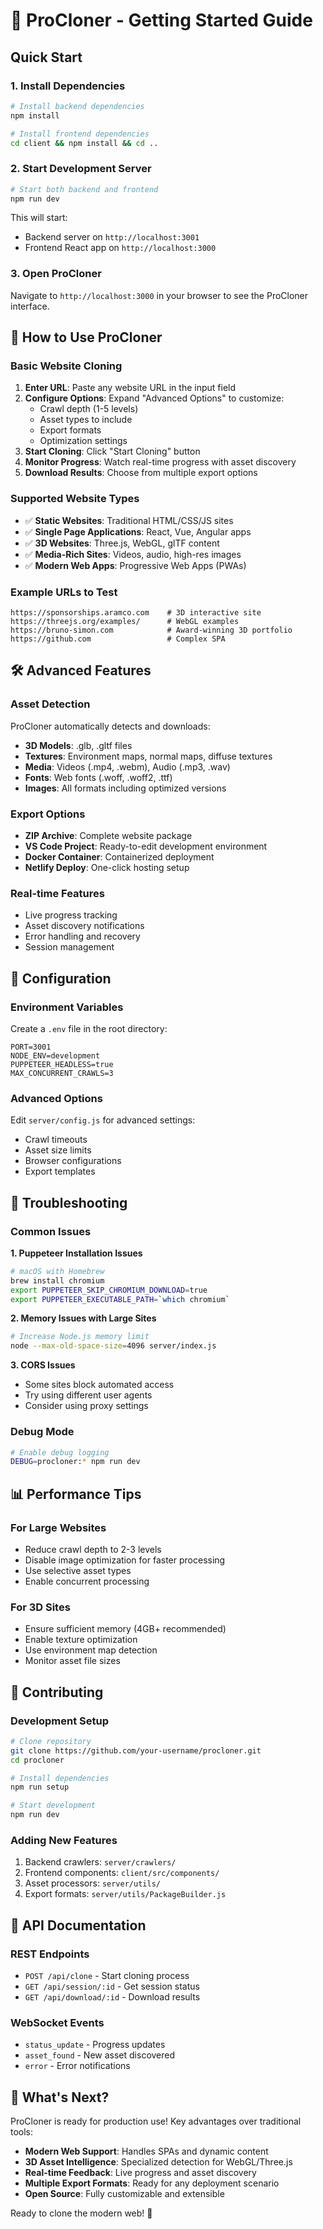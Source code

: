 # 🚀 ProCloner - Getting Started Guide

## Quick Start

### 1. Install Dependencies
```bash
# Install backend dependencies
npm install

# Install frontend dependencies
cd client && npm install && cd ..
```

### 2. Start Development Server
```bash
# Start both backend and frontend
npm run dev
```

This will start:
- Backend server on `http://localhost:3001`
- Frontend React app on `http://localhost:3000`

### 3. Open ProCloner
Navigate to `http://localhost:3000` in your browser to see the ProCloner interface.

## 🎯 How to Use ProCloner

### Basic Website Cloning
1. **Enter URL**: Paste any website URL in the input field
2. **Configure Options**: Expand "Advanced Options" to customize:
   - Crawl depth (1-5 levels)
   - Asset types to include
   - Export formats
   - Optimization settings
3. **Start Cloning**: Click "Start Cloning" button
4. **Monitor Progress**: Watch real-time progress with asset discovery
5. **Download Results**: Choose from multiple export options

### Supported Website Types
- ✅ **Static Websites**: Traditional HTML/CSS/JS sites
- ✅ **Single Page Applications**: React, Vue, Angular apps
- ✅ **3D Websites**: Three.js, WebGL, glTF content
- ✅ **Media-Rich Sites**: Videos, audio, high-res images
- ✅ **Modern Web Apps**: Progressive Web Apps (PWAs)

### Example URLs to Test
```
https://sponsorships.aramco.com    # 3D interactive site
https://threejs.org/examples/      # WebGL examples
https://bruno-simon.com            # Award-winning 3D portfolio
https://github.com                 # Complex SPA
```

## 🛠️ Advanced Features

### Asset Detection
ProCloner automatically detects and downloads:
- **3D Models**: .glb, .gltf files
- **Textures**: Environment maps, normal maps, diffuse textures
- **Media**: Videos (.mp4, .webm), Audio (.mp3, .wav)
- **Fonts**: Web fonts (.woff, .woff2, .ttf)
- **Images**: All formats including optimized versions

### Export Options
- **ZIP Archive**: Complete website package
- **VS Code Project**: Ready-to-edit development environment
- **Docker Container**: Containerized deployment
- **Netlify Deploy**: One-click hosting setup

### Real-time Features
- Live progress tracking
- Asset discovery notifications
- Error handling and recovery
- Session management

## 🔧 Configuration

### Environment Variables
Create a `.env` file in the root directory:
```env
PORT=3001
NODE_ENV=development
PUPPETEER_HEADLESS=true
MAX_CONCURRENT_CRAWLS=3
```

### Advanced Options
Edit `server/config.js` for advanced settings:
- Crawl timeouts
- Asset size limits
- Browser configurations
- Export templates

## 🐛 Troubleshooting

### Common Issues

**1. Puppeteer Installation Issues**
```bash
# macOS with Homebrew
brew install chromium
export PUPPETEER_SKIP_CHROMIUM_DOWNLOAD=true
export PUPPETEER_EXECUTABLE_PATH=`which chromium`
```

**2. Memory Issues with Large Sites**
```bash
# Increase Node.js memory limit
node --max-old-space-size=4096 server/index.js
```

**3. CORS Issues**
- Some sites block automated access
- Try using different user agents
- Consider using proxy settings

### Debug Mode
```bash
# Enable debug logging
DEBUG=procloner:* npm run dev
```

## 📊 Performance Tips

### For Large Websites
- Reduce crawl depth to 2-3 levels
- Disable image optimization for faster processing
- Use selective asset types
- Enable concurrent processing

### For 3D Sites
- Ensure sufficient memory (4GB+ recommended)
- Enable texture optimization
- Use environment map detection
- Monitor asset file sizes

## 🤝 Contributing

### Development Setup
```bash
# Clone repository
git clone https://github.com/your-username/procloner.git
cd procloner

# Install dependencies
npm run setup

# Start development
npm run dev
```

### Adding New Features
1. Backend crawlers: `server/crawlers/`
2. Frontend components: `client/src/components/`
3. Asset processors: `server/utils/`
4. Export formats: `server/utils/PackageBuilder.js`

## 📝 API Documentation

### REST Endpoints
- `POST /api/clone` - Start cloning process
- `GET /api/session/:id` - Get session status
- `GET /api/download/:id` - Download results

### WebSocket Events
- `status_update` - Progress updates
- `asset_found` - New asset discovered
- `error` - Error notifications

## 🌟 What's Next?

ProCloner is ready for production use! Key advantages over traditional tools:

- **Modern Web Support**: Handles SPAs and dynamic content
- **3D Asset Intelligence**: Specialized detection for WebGL/Three.js
- **Real-time Feedback**: Live progress and asset discovery
- **Multiple Export Formats**: Ready for any deployment scenario
- **Open Source**: Fully customizable and extensible

Ready to clone the modern web! 🚀
